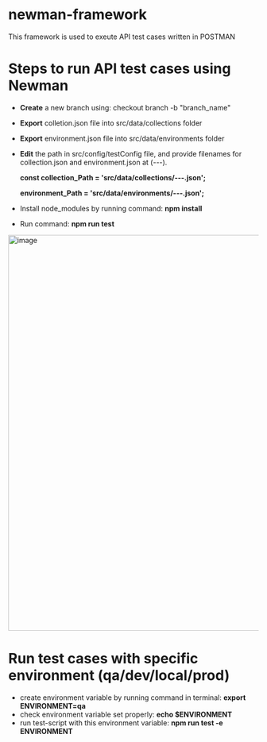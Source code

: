 # newman-framework
This framework is used to exeute API test cases written in POSTMAN

# Steps to run API test cases using Newman
- **Create** a new branch using: checkout branch -b "branch_name"
- **Export** colletion.json file into src/data/collections folder
- **Export** environment.json file into src/data/environments folder
- **Edit** the path in src/config/testConfig file, and provide filenames for collection.json and environment.json at (---).
  
     **const collection_Path = 'src/data/collections/---.json';**

     **environment_Path = 'src/data/environments/---.json';**
- Install node_modules by running command: **npm install**
- Run command: **npm run test**
<img width="797" alt="image" src="https://github.com/Sunny-sp/newman-framework/assets/105594569/1cc35eb6-7b6f-492b-af15-8162168e73b4">

# Run test cases with specific environment **(qa/dev/local/prod)**
- create environment variable by running command in terminal: **export ENVIRONMENT=qa**
- check environment variable set properly: **echo $ENVIRONMENT**
- run test-script with this environment variable: **npm run test -e ENVIRONMENT**
